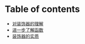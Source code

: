 # Table of contents

* [对装饰器的理解](README.md)
* [进一步了解函数](jin-yi-bu-le-jie-han-shu.md)
* [装饰器的实质](zhuang-shi-qi-de-shi-zhi.md)

